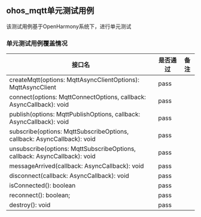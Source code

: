 ## ohos_mqtt单元测试用例

该测试用例基于OpenHarmony系统下，进行单元测试

### 单元测试用例覆盖情况

| 接口名                                                                                     | 是否通过 | 备注  |
|-----------------------------------------------------------------------------------------|------|-----|
| createMqtt(options: MqttAsyncClientOptions): MqttAsyncClient                            | pass |     |
| connect(options: MqttConnectOptions, callback: AsyncCallback<MqttResponse>): void       | pass |     |
| publish(options: MqttPublishOptions, callback: AsyncCallback<MqttResponse>): void       | pass |     |
| subscribe(options: MqttSubscribeOptions, callback: AsyncCallback<MqttResponse>): void   | pass |     |
| unsubscribe(options: MqttSubscribeOptions, callback: AsyncCallback<MqttResponse>): void | pass |     |
| messageArrived(callback: AsyncCallback<MqttMessage>): void                              | pass |     |
| disconnect(callback: AsyncCallback<MqttResponse>): void                                 | pass |     |
| isConnected(): boolean                                                                  | pass |     |
| reconnect(): boolean;                                                                   | pass |     |
| destroy(): void                                                                         | pass |     |

